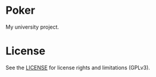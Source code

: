 # Poker
My university project.

# License
See the [LICENSE](LICENSE.md) for license rights and limitations (GPLv3).
